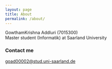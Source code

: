 ```yaml
---
layout: page
title: About
permalink: /about/
---
```


GowthamKrishna Addluri (7015300)<br/>
Master student (Informatik) at Saarland University<br/>


### Contact me

[goad00002@stud.uni-saarland.de](mailto:email@goad00002@stud.uni-saarland.de)